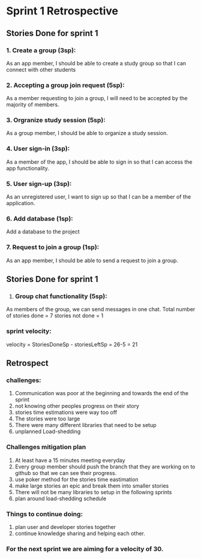 # Sprint 1 Retrospective

## Stories Done for sprint 1
 ### 1. Create a group (3sp):
As an app member, I should be able to create a study group so that I can connect with other students
### 2. Accepting a group join request (5sp):
As a member requesting to join a group, I will need to be accepted by the majority of members.
### 3. Orgranize study session (5sp):
As a group member, I should be able to organize a study session.
### 4. User sign-in (3sp):
As a member of the app, I should be able to sign in so that I can access the app functionality.
### 5. User sign-up (3sp):
As an unregistered user, I want to sign up so that I can be a member of the application.
### 6. Add database (1sp): 
Add a database to the project
### 7. Request to join a group (1sp):
As an app member, I should be able to send a request to join a group.

## Stories Done for sprint 1
1. ### Group chat functionality (5sp): 
As members of the group, we can send messages in one chat.
Total number of stories done = 7
stories not done = 1 

### sprint velocity:
velocity = StoriesDoneSp - storiesLeftSp
         =  26-5
= 21

## Retrospect
### challenges:
1. Communication was poor at the beginning and towards the end of the sprint 
1. not knowing other peoples progress on their story
1. stories time estimations were way too off
1. The stories were too large
1. There were many different libraries that need to be setup
1. unplanned Load-shedding 

### Challenges mitigation plan
1. At least have a 15 minutes meeting everyday 
1. Every group member should push the branch that they are working on to github so that we can see their progress.
1. use poker method for the stories time eastimation
1. make large stories an epic and break them into smaller stories
1. There will not be many libraries to setup in the following sprints
1. plan around load-shedding schedule

### Things to continue doing:
1. plan user and developer stories together
1. continue knowledge sharing and helping each other.

### For the next sprint we are aiming for a velocity of 30.





